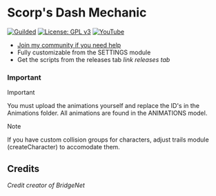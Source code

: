 # Scorp's Dash Mechanic

[![Guilded](https://img.shields.io/badge/Guilded-F5C400?&logo=guilded&logoColor=black)](https://www.guilded.gg/Fridge)
[![License: GPL v3](https://img.shields.io/badge/License-GPLv3-blue.svg)](https://www.gnu.org/licenses/gpl-3.0)
[![YouTube](https://img.shields.io/youtube/channel/subscribers/UCdG4HS2dzCYzhXCW2t-Jx7Q)](https://www.youtube.com/channel/UCdG4HS2dzCYzhXCW2t-Jx7Q)

- [Join my community if you need help](https://www.guilded.gg/Fridge)
- Fully customizable from the SETTINGS module
- Get the scripts from the releases tab *link releases tab*

### Important

> [!IMPORTANT]
> You must upload the animations yourself and replace the ID's in the Animations folder.
> All animations are found in the ANIMATIONS model.

> [!NOTE]
> If you have custom collision groups for characters, adjust trails module (createCharacter) to accomodate them.

## Credits
*Credit creator of BridgeNet*
